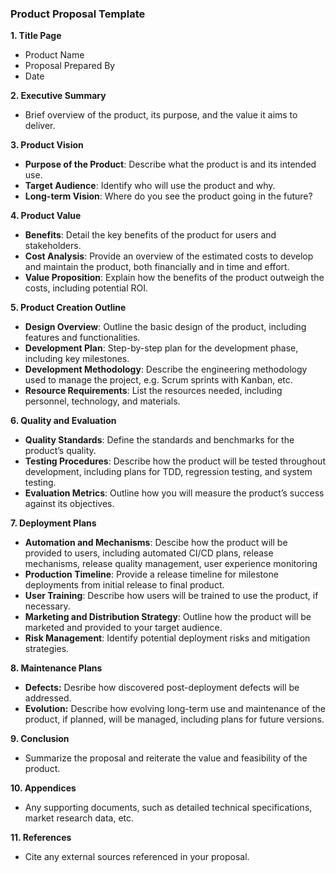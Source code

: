 ### Product Proposal Template

**1. Title Page**
   - Product Name
   - Proposal Prepared By
   - Date

**2. Executive Summary**
   - Brief overview of the product, its purpose, and the value it aims to deliver.

**3. Product Vision**
   - **Purpose of the Product**: Describe what the product is and its intended use.
   - **Target Audience**: Identify who will use the product and why.
   - **Long-term Vision**: Where do you see the product going in the future?

**4. Product Value**
   - **Benefits**: Detail the key benefits of the product for users and stakeholders.
   - **Cost Analysis**: Provide an overview of the estimated costs to develop and maintain the product, both financially and in time and effort.
   - **Value Proposition**: Explain how the benefits of the product outweigh the costs, including potential ROI.

**5. Product Creation Outline**
   - **Design Overview**: Outline the basic design of the product, including features and functionalities.
   - **Development Plan**: Step-by-step plan for the development phase, including key milestones.
   - **Development Methodology**: Describe the engineering methodology used to manage the project, e.g. Scrum sprints with Kanban, etc.
   - **Resource Requirements**: List the resources needed, including personnel, technology, and materials.

**6. Quality and Evaluation**
   - **Quality Standards**: Define the standards and benchmarks for the product’s quality.
   - **Testing Procedures**: Describe how the product will be tested throughout development, including plans for TDD, regression testing, and system testing. 
   - **Evaluation Metrics**: Outline how you will measure the product’s success against its objectives.

**7. Deployment Plans**
   - **Automation and Mechanisms**: Descibe how the product will be provided to users, including automated CI/CD plans, release mechanisms, release quality management, user experience monitoring
   - **Production Timeline**: Provide a release timeline for milestone deployments from initial release to final product.
   - **User Training**: Describe how users will be trained to use the product, if necessary.
   - **Marketing and Distribution Strategy**: Outline how the product will be marketed and provided to your target audience.
   - **Risk Management**: Identify potential deployment risks and mitigation strategies.

**8. Maintenance Plans**
   - **Defects:** Desribe how discovered post-deployment defects will be addressed. 
   - **Evolution:** Describe how evolving long-term use and maintenance of the product, if planned, will be managed, including plans for future versions.

**9. Conclusion**
   - Summarize the proposal and reiterate the value and feasibility of the product.

**10. Appendices**
   - Any supporting documents, such as detailed technical specifications, market research data, etc.

**11. References**
   - Cite any external sources referenced in your proposal.